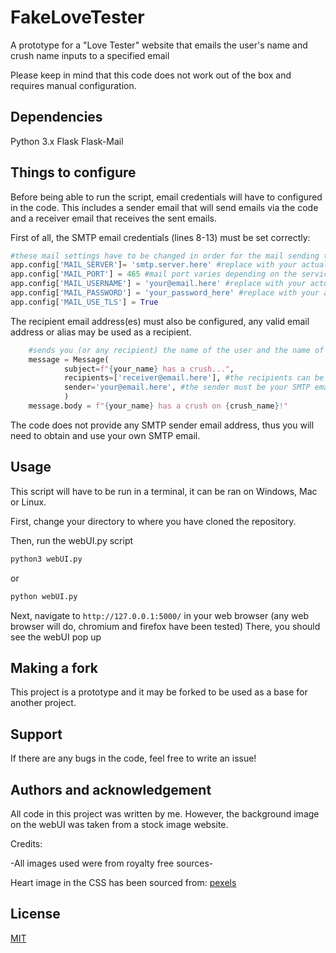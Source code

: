 # FakeLoveTester
A prototype for a "Love Tester" website that emails the user's name and crush name inputs to a specified email

Please keep in mind that this code does not work out of the box and requires manual configuration.

## Dependencies

Python 3.x 
Flask
Flask-Mail

## Things to configure

Before being able to run the script, email credentials will have to configured in the code. This includes a sender email that will send emails via the code and a receiver email that receives the sent emails.

First of all, the SMTP email credentials (lines 8-13) must be set correctly:

```python
#these mail settings have to be changed in order for the mail sending to work
app.config['MAIL_SERVER']= 'smtp.server.here' #replace with your actual SMTP server
app.config['MAIL_PORT'] = 465 #mail port varies depending on the service
app.config['MAIL_USERNAME'] = 'your@email.here' #replace with your actual email
app.config['MAIL_PASSWORD'] = 'your_password_here' #replace with your actual email password
app.config['MAIL_USE_TLS'] = True
```
The recipient email address(es) must also be configured, any valid email address or alias may be used as a recipient.

```python
    #sends you (or any recipient) the name of the user and the name of their crush
    message = Message(
            subject=f"{your_name} has a crush...",
            recipients=['receiver@email.here'], #the recipients can be set to any valid email address(es)
            sender='your@email.here', #the sender must be your SMTP email
            ) 
    message.body = f"{your_name} has a crush on {crush_name}!"
```
The code does not provide any SMTP sender email address, thus you will need to obtain and use your own SMTP email. 

## Usage

This script will have to be run in a terminal, it can be ran on Windows, Mac or Linux. 

First, change your directory to where you have cloned the repository.

Then, run the webUI.py script

```bash
python3 webUI.py
```

or 

```bash
python webUI.py
```


Next, navigate to `http://127.0.0.1:5000/` in your web browser (any web browser will do, chromium and firefox have been tested)
There, you should see the webUI pop up

## Making a fork

This project is a prototype and it may be forked to be used as a base for another project.

## Support

If there are any bugs in the code, feel free to write an issue!

## Authors and acknowledgement

All code in this project was written by me. However, the background image on the webUI was taken from a stock image website.

Credits:

-All images used were from royalty free sources-

Heart image in the CSS has been sourced from: [pexels](https://www.pexels.com/photo/heart-pattern-on-pink-background-7679705/)

## License

[MIT](https://choosealicense.com/licenses/mit/)
